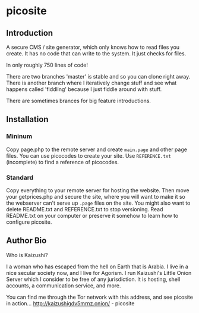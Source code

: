 # picosite
## Introduction
A secure CMS / site generator, which only knows how to read files you create. It has no code that can write to the system. It just checks for files.

In only roughly 750 lines of code!

There are two branches 'master' is stable and so you can clone right away. There is another branch where I iteratively change stuff and see what happens called 'fiddling' because I just fiddle around with stuff.

There are sometimes brances for big feature introductions.

## Installation

### Mininum

Copy page.php to the remote server and create `main.page` and other page files. You can use picocodes to create your site. Use `REFERENCE.txt` (incomplete) to find a reference of picocodes.

### Standard

Copy everything to your remote server for hosting the website. Then move your getprices.php and secure the site, where you will want to make it so the webserver can't serve up `.page` files on the site. You might also want to delete README.txt and REFERENCE.txt to stop versioning. Read README.txt on your computer or preserve it somehow to learn how to configure picosite.

## Author Bio

Who is Kaizushi?

I a woman who has escaped from the hell on Earth that is Arabia. I live in a nice secular society now, and I live for Agorism. I run Kaizushi's Little Onion Server which I consider to be free of any jurisdiction. It is hosting, shell accounts, a communication service, and more.

You can find me through the Tor network with this address, and see picosite in action...
http://kaizushigdv5mrnz.onion/ - picosite

